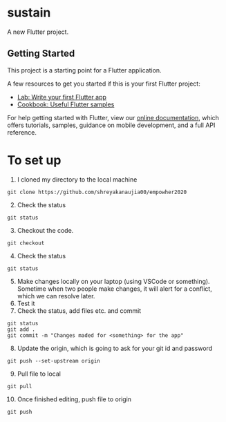 # sustain

A new Flutter project.

## Getting Started

This project is a starting point for a Flutter application.

A few resources to get you started if this is your first Flutter project:

- [Lab: Write your first Flutter app](https://flutter.dev/docs/get-started/codelab)
- [Cookbook: Useful Flutter samples](https://flutter.dev/docs/cookbook)

For help getting started with Flutter, view our
[online documentation](https://flutter.dev/docs), which offers tutorials,
samples, guidance on mobile development, and a full API reference.


# To set up
1. I cloned my directory to the local machine
```
git clone https://github.com/shreyakanaujia00/empowher2020
```
2. Check the status
```
git status
```
3. Checkout the code. 
```
git checkout
```
4. Check the status
```
git status
```
5. Make changes locally on your laptop (using VSCode or something). Sometime when two people make changes, it will alert for a conflict, which we can resolve later.
6. Test it
7. Check the status, add files etc. and commit
```
git status
git add .
git commit -m "Changes maded for <something> for the app"
```
8. Update the origin, which is going to ask for your git id and password
```
git push --set-upstream origin
```
9. Pull file to local
```
git pull
```
10. Once finished editing, push file to origin
```
git push
```
